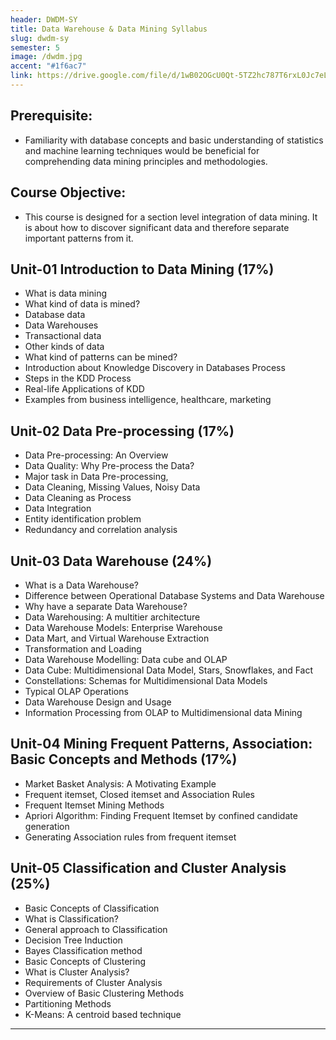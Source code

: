 ```yaml
---
header: DWDM-SY
title: Data Warehouse & Data Mining Syllabus
slug: dwdm-sy
semester: 5
image: /dwdm.jpg
accent: "#1f6ac7"
link: https://drive.google.com/file/d/1wB02OGcU0Qt-5TZ2hc787T6rxL0Jc7eL/view?usp=sharing
---
```


## Prerequisite:

- Familiarity with database concepts and basic understanding of statistics and machine learning techniques would be beneficial for comprehending data mining principles and methodologies.

## Course Objective:

- This course is designed for a section level integration of data mining. It is about how to discover significant data and therefore separate important patterns from it.

## Unit-01 Introduction to Data Mining (17%)

- What is data mining
- What kind of data is mined?
- Database data
- Data Warehouses
- Transactional data
- Other kinds of data
- What kind of patterns can be mined?
- Introduction about Knowledge Discovery in Databases Process
- Steps in the KDD Process
- Real-life Applications of KDD
- Examples from business intelligence, healthcare, marketing

## Unit-02 Data Pre-processing (17%)

- Data Pre-processing: An Overview
- Data Quality: Why Pre-process the Data?
- Major task in Data Pre-processing,
- Data Cleaning, Missing Values, Noisy Data
- Data Cleaning as Process
- Data Integration
- Entity identification problem
- Redundancy and correlation analysis

## Unit-03 Data Warehouse (24%)

- What is a Data Warehouse?
- Difference between Operational Database Systems and Data Warehouse
- Why have a separate Data Warehouse?
- Data Warehousing: A multitier architecture
- Data Warehouse Models: Enterprise Warehouse
- Data Mart, and Virtual Warehouse Extraction
- Transformation and Loading
- Data Warehouse Modelling: Data cube and OLAP
- Data Cube: Multidimensional Data Model, Stars, Snowflakes, and Fact
- Constellations: Schemas for Multidimensional Data Models
- Typical OLAP Operations
- Data Warehouse Design and Usage
- Information Processing from OLAP to Multidimensional data Mining

## Unit-04 Mining Frequent Patterns, Association: Basic Concepts and Methods (17%)

- Market Basket Analysis: A Motivating Example
- Frequent itemset, Closed itemset and Association Rules
- Frequent Itemset Mining Methods
- Apriori Algorithm: Finding Frequent Itemset by confined candidate generation
- Generating Association rules from frequent itemset

## Unit-05 Classification and Cluster Analysis (25%)

- Basic Concepts of Classification
- What is Classification?
- General approach to Classification
- Decision Tree Induction
- Bayes Classification method
- Basic Concepts of Clustering
- What is Cluster Analysis?
- Requirements of Cluster Analysis
- Overview of Basic Clustering Methods
- Partitioning Methods
- K-Means: A centroid based technique

---

